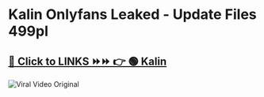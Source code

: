 
 # Kalin Onlyfans Leaked - Update Files 499pl

## <h2><a href="https://clipsfans.com/Kalin&ref=git">🔗 Click to LINKS ⏩⏩ 👉 🟢 Kalin </a></h2>

<a href="https://clipsfans.com/Kalin&ref=git" rel="nofollow" data-target="animated-image.originalLink"><img src="https://i.ibb.co.com/xMMVF88/686577567.gif" alt="Viral Video Original" style="max-width: 100%; display: inline-block;" data-target="animated-image.originalImage"></a>

